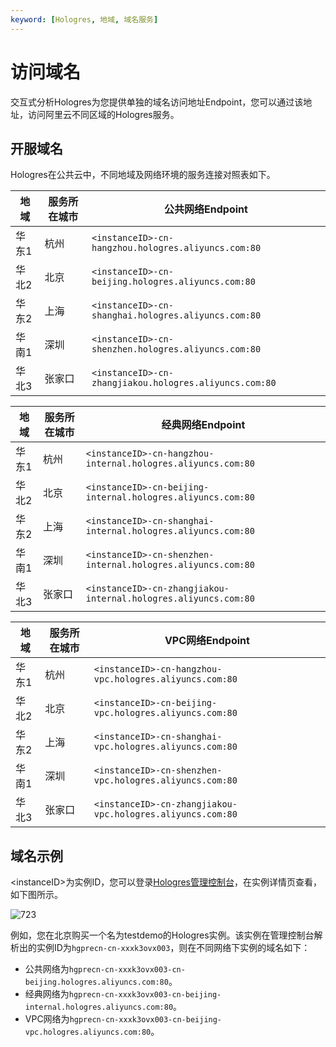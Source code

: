 ```yaml
---
keyword: [Hologres, 地域, 域名服务]
---
```


# 访问域名

交互式分析Hologres为您提供单独的域名访问地址Endpoint，您可以通过该地址，访问阿里云不同区域的Hologres服务。

## 开服域名

Hologres在公共云中，不同地域及网络环境的服务连接对照表如下。

|地域|服务所在城市|公共网络Endpoint|
|--|------|------------|
|华东1|杭州|`<instanceID>-cn-hangzhou.hologres.aliyuncs.com:80`|
|华北2|北京|`<instanceID>-cn-beijing.hologres.aliyuncs.com:80`|
|华东2|上海|`<instanceID>-cn-shanghai.hologres.aliyuncs.com:80`|
|华南1|深圳|`<instanceID>-cn-shenzhen.hologres.aliyuncs.com:80`|
|华北3|张家口|`<instanceID>-cn-zhangjiakou.hologres.aliyuncs.com:80`|

|地域|服务所在城市|经典网络Endpoint|
|--|------|------------|
|华东1|杭州|`<instanceID>-cn-hangzhou-internal.hologres.aliyuncs.com:80`|
|华北2|北京|`<instanceID>-cn-beijing-internal.hologres.aliyuncs.com:80`|
|华东2|上海|`<instanceID>-cn-shanghai-internal.hologres.aliyuncs.com:80`|
|华南1|深圳|`<instanceID>-cn-shenzhen-internal.hologres.aliyuncs.com:80`|
|华北3|张家口|`<instanceID>-cn-zhangjiakou-internal.hologres.aliyuncs.com:80`|

|地域|服务所在城市|VPC网络Endpoint|
|--|------|-------------|
|华东1|杭州|`<instanceID>-cn-hangzhou-vpc.hologres.aliyuncs.com:80`|
|华北2|北京|`<instanceID>-cn-beijing-vpc.hologres.aliyuncs.com:80`|
|华东2|上海|`<instanceID>-cn-shanghai-vpc.hologres.aliyuncs.com:80`|
|华南1|深圳|`<instanceID>-cn-shenzhen-vpc.hologres.aliyuncs.com:80`|
|华北3|张家口|`<instanceID>-cn-zhangjiakou-vpc.hologres.aliyuncs.com:80`|

## 域名示例

<instanceID\>为实例ID，您可以登录[Hologres管理控制台](https://hologram.console.aliyun.com/#/instance)，在实例详情页查看，如下图所示。

![723](https://static-aliyun-doc.oss-accelerate.aliyuncs.com/assets/img/zh-CN/2678875061/p95236.png)

例如，您在北京购买一个名为testdemo的Hologres实例。该实例在管理控制台解析出的实例ID为`hgprecn-cn-xxxk3ovx003`，则在不同网络下实例的域名如下：

-   公共网络为`hgprecn-cn-xxxk3ovx003-cn-beijing.hologres.aliyuncs.com:80`。
-   经典网络为`hgprecn-cn-xxxk3ovx003-cn-beijing-internal.hologres.aliyuncs.com:80`。
-   VPC网络为`hgprecn-cn-xxxk3ovx003-cn-beijing-vpc.hologres.aliyuncs.com:80`。

